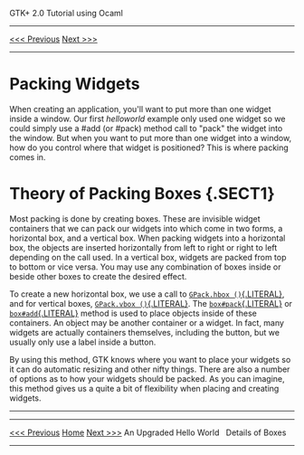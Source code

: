  GTK+ 2.0 Tutorial using Ocaml
  ------------------------------- -- --------------------------
  [\<\<\< Previous](x371.html)       [Next \>\>\>](x400.html)

* * * * *

Packing Widgets
===============

When creating an application, you'll want to put more than one widget
inside a window. Our first *helloworld* example only used one widget so
we could simply use a \#add (or \#pack) method call to "pack" the widget
into the window. But when you want to put more than one widget into a
window, how do you control where that widget is positioned? This is
where packing comes in.

Theory of Packing Boxes {.SECT1}
=======================

Most packing is done by creating boxes. These are invisible widget
containers that we can pack our widgets into which come in two forms, a
horizontal box, and a vertical box. When packing widgets into a
horizontal box, the objects are inserted horizontally from left to right
or right to left depending on the call used. In a vertical box, widgets
are packed from top to bottom or vice versa. You may use any combination
of boxes inside or beside other boxes to create the desired effect.

To create a new horizontal box, we use a call to
[`GPack.hbox ()`{.LITERAL}](http://lablgtk.forge.ocamlcore.org/refdoc/GPack.html#VALhbox),
and for vertical boxes,
[`GPack.vbox ()`{.LITERAL}](http://lablgtk.forge.ocamlcore.org/refdoc/GPack.html#VALvbox).
The
[`box#pack`{.LITERAL}](http://lablgtk.forge.ocamlcore.org/refdoc/GPack.box_skel.html#METHODpack)
or
[`box#add`{.LITERAL}](http://lablgtk.forge.ocamlcore.org/refdoc/GContainer.container-c.html#METHODadd)
method is used to place objects inside of these containers. An object
may be another container or a widget. In fact, many widgets are actually
containers themselves, including the button, but we usually only use a
label inside a button.

By using this method, GTK knows where you want to place your widgets so
it can do automatic resizing and other nifty things. There are also a
number of options as to how your widgets should be packed. As you can
imagine, this method gives us a quite a bit of flexibility when placing
and creating widgets.

* * * * *

  ------------------------------ -------------------- --------------------------
  [\<\<\< Previous](x371.html)   [Home](book1.html)   [Next \>\>\>](x400.html)
  An Upgraded Hello World                             Details of Boxes
  ------------------------------ -------------------- --------------------------


